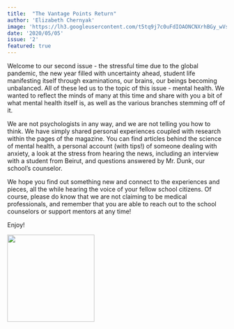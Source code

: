 ```yaml
---
title:  "The Vantage Points Return"
author: 'Elizabeth Chernyak'
image: 'https://lh3.googleusercontent.com/t5tq9j7c0uFdIOAONCNXrhBGy_wVsIvSn3Z_OQWkPtyws8dZq73IAaWs9w3Kb_I4eW6JCZ47Y3P8rS1bG4E7Vf9R_OXhr_8orjaBiscSUGSUO7q6OpZ8pzfsCI3wRPTtDWGNsjv5'
date: '2020/05/05'
issue: '2'
featured: true
---
```


Welcome to our second issue - the stressful time due to the global pandemic, the new year filled with uncertainty ahead, student life manifesting itself through examinations, our brains, our beings becoming unbalanced. All of these led us to the topic of this issue - mental health. We wanted to reflect the minds of many at this time and share with you a bit of what mental health itself is, as well as the various branches stemming off of it.

We are not psychologists in any way, and we are not telling you how to think. We have simply shared personal experiences coupled with research within the pages of the magazine. You can find articles behind the science of mental health, a personal account (with tips!) of someone dealing with anxiety, a look at the stress from hearing the news, including an interview with a student from Beirut, and questions answered by Mr. Dunk, our school’s counselor.

We hope you find out something new and connect to the experiences and pieces, all the while hearing the voice of your fellow school citizens. Of course, please do know that we are not claiming to be medical professionals, and remember that you are able to reach out to the school counselors or support mentors at any time!

Enjoy!

<img src="https://lh3.googleusercontent.com/f4X6IzQyJL693AuizpwPXXfYq1BBIkP-I486dBRf-aj0oXaqH-7ju-dFBhnmoNs5yiQc14_nnWNzVk_Swq0sGU6drt4h_c7WMfqnkFD5-pJjMWRyaSkSUEbZtTLLlTQ_0Vo0zIH2" width="200px" />

